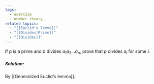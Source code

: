 ```yaml
---
tags:
  - exercise
  - number_theory
related topics:
  - "[[Euclid's lemma]]"
  - "[[Divides|Prime]]"
  - "[[Divides]]"
---
```

If $p$ is a prime and $p$ divides $a_1a_2 \dots a_n$, prove that $p$ divides $a_i$ for some $i$.
##### Solution:
By [[Generalized Euclid's lemma]].